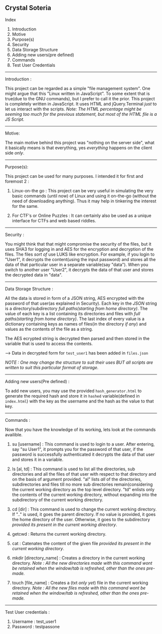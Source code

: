 Crystal Soteria
-------------------------------------------------------------------------------------------------------------------------------------------------------------------------------------------------

Index

1) Introduction
2) Motive
3) Purpose(s)
4) Security
5) Data Storage Structure
6) Adding new users(pre defined)
7) Commands
8) Test User Credentials

-------------------------------------------------------------------------------------------------------------------------------------------------------------------------------------------------

Introduction :

This project can be regarded as a simple "file management system". One might argue that this "Linux written in JavaScript". To some extent that is true(due to the GNU commands), but I prefer to call it the prior.
This project is completely written in JavaScript. It uses HTML and jQuery.Terminal *just* to let us interact with the scripts. 
*Note: The HTML percentage might be seeming too much for the previous statement, but most of the HTML file is a JS Script.*

-------------------------------------------------------------------------------------------------------------------------------------------------------------------------------------------------

Motive:

The main motive behind this project was "nothing on the server side", what it basically means is that everything, yes *everything* happens on the client side *only*.

-------------------------------------------------------------------------------------------------------------------------------------------------------------------------------------------------

Purpose(s):

This project can be used for many purposes. I intended it for first and foremost 2 : 

1) Linux-on-the go : This project can be very useful in simulating the very basic commands (until now) of Linux and using it on-the-go (without the need of downloading anything). Thus it may help in tinkering the interest for the same.

2) For CTF's or Online Puzzles : It can certainly also be used as a unique interface for CTFs and web based riddles.

-------------------------------------------------------------------------------------------------------------------------------------------------------------------------------------------------

Security : 

You might think that that might compromise the security of the files, but it uses SHA3 for logging in and AES for the encryption and decryption of the files.
The files *sort of* use LUKS like encryption. For example, if you login to "User1", it decrypts the content(using the input password) and stores all the data of that particular user in a separate variable(say "data"). When you switch to another user "User2", it decrypts the data of that user and stores the decrypted data in "data".

-------------------------------------------------------------------------------------------------------------------------------------------------------------------------------------------------

Data Storage Structure : 

All the data is stored in form of a JSON string, AES encrypted with the password of that user(as explained in Security). Each key in the *JSON* string is a directory/subdirectory *full paths(starting from home directory)*. The value of each key is a list containing its directories and files with *full paths(starting from home directory)*. The last index of every value is a dictionary containing keys as names of files(in the directory *if any*) and values as the contents of the file as a string.

The AES ecrypted string is decrypted then parsed and then stored in the variable that is used to access the contents.

--> Data in decrypted form for `test_user1` has been added in `files.json`

*NOTE : One may change the structure to suit their uses BUT all scripts are written to suit this particular format of storage.*

-------------------------------------------------------------------------------------------------------------------------------------------------------------------------------------------------

Adding new users(Pre defined) :

To add new users, you may use the provided `hash_generator.html` to generate the required hash and store it in `hashed` variable(defined in `index.html`) with the key as the username and the hash as the value to that key.

-------------------------------------------------------------------------------------------------------------------------------------------------------------------------------------------------

Commands :

Now that you have the knowledge of its working, lets look at the commands availible.

1) su [username] : This command is used to login to a user. After entering, say "su User1", it prompts you for the password of that user, if the password is successfully authenticated it decrypts the data of that user and stores it in a variable.

2) ls [al, td] : This command is used to list all the directories, sub directories and all the files of that user with respect to that directory and on the basis of argument provided. "al" lists *all* of the directories, subdirectories and files till no more sub directories remain(considering the current working directory as the top level directory. "td" enlists only the contents of the current working directory, without expanding into the subdirectory of the current working directory.

3) cd [dir] : This command is used to change the current working directory. If ".." is used, it goes the parent directory. If no value is provided, it goes the home directory of the user. Otherwise, it goes to the subdirectory *provided its present in the current working directory*.

4) getcwd : Returns the current working directory.

5) cat : Catenates the content of the given file *provided its present in the current working directory*.

6) mkdir [directory_name] : Creates a directory in the current working directory. *Note : All the new directories made with this command wont be retained when the window/tab is refreshed, other than the ones pre-made.*

7) touch [file_name] : Creates a (txt *only yet*) file in the current working directory. *Note : All the new files made with this command wont be retained when the window/tab is refreshed, other than the ones pre-made.*

-------------------------------------------------------------------------------------------------------------------------------------------------------------------------------------------------

Test User credentials :
1) Username : test_user1
2) Password : testpassone

